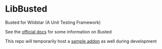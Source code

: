 LibBusted
=========

Busted for Wildstar (A Unit Testing Framework)

See the [official docs](http://olivinelabs.com/busted/) for some information on Busted

This repo will temporarily host a [sample addon](https://github.com/wildstarnasa/LibBusted/tree/master/Sample) as well during development